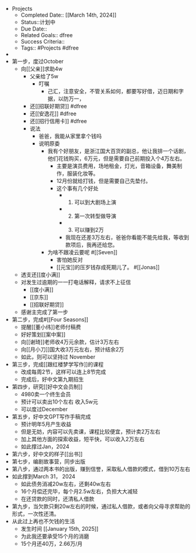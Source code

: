 - Projects
    - Completed Date:: [[March 14th, 2024]]
    - Status::计划中
    - Due Date::
    - Related Goals:: dfree
    - Success Criteria:: 
    - Tags:: #Projects #dfree
- 
- 第一步，度过October
    - 向[[父亲]]求助4w
        - 父亲给了5w
            - 叮嘱
                - 己汇，注意安全，不管关系如何，都要写好借，迈日期和字据，以防万一，
        - 还[[招联好期贷]] #dfree
        - 还[[安逸花]] #dfree
        - 还[[招行信用卡]] #dfree
        - 说法
            - 爸爸，我能从家里拿个钱吗
            - 说明原委
                - 我有个好朋友，是浙江国大百货的副总，他让我排一个话剧，他们花钱购买，6万元，但是需要自己前期投入个4万左右。
                    - 主要是演员费用，场地租金，灯光，音箱设备，舞美制作，服装化妆等。
                    - 12月份就给打钱，但是需要自己先垫付。
                    - 这个事有几个好处
                        - 1. 可以到大剧场上演
                        - 2. 第一次转型做导演
                        - 3. 可以赚到2万
                        - 我现在还差3万左右，爸爸你看能不能先给我，等收到款项后，我再还给您。
                - 为啥不跟凌云要呢 #[[Seven]]
                    - 害怕她反对 
                    - [[元宝]]的压岁钱存成死期儿了。 #[[Jonas]]
    - 透支还[[度小满]]
    - 对发生过逾期的一一打电话解释，请求不上征信
        - [[度小满]]
        - [[京东]]
        - [[招联好期贷]]
    - 感谢主完成了第一步
- 第二步，完成#[[Four Seasons]]
    - 提醒[[董小纬]]老师付稿费
    - 好好策划[[案中案]]
    - 向[[谢琦]]老师收4万元余款，估计3万左右
    - 向[[月小刀]]国大收3万元左右，预计结余2万
    - 如此，则可以坚持过 November
- 第三步，完成[[跟红楼梦学写作]]的课程
    - 改成每周2节，这样可以连上8节完成
    - 完成后，好中文第九期招生
- 第四步，研究[[好中文会员制]]
    - 4980卖一个终生会员
    - 预计可以卖出10个左右 收入5w元
    - 可以度过December
- 第五步，好中文GPT写作手稿完成
    - 预计明年5月产生收益
    - 但是无妨，内容可以先卖课，课程比较便宜，预计卖2万左右
    - 加上其他方面的探索收益，短平快，可以收入2万左右
    - 如此撑过Jan，2024
- 第六步，好中文的样子[[出书]]
- 第七步，编剧故事营，同步出版
- 第八步，通过两本书的出版，赚到信誉，采取私人借款的模式，借到10万左右
- 如此撑到March 31， 2024
    - 如此债务消减20w左右，还剩40w左右
    - 16个月偿还完毕，每个月2.5w左右，负担大大减轻
    - 在还贷款的同时，还清私人借款
- 第九步，当欠款只剩20w左右的时候，通过私人借款，或者向父母寻求帮助的形式，一次性还清。
- 从此过上再也不欠钱的生活
    - 发生时间  [[January 15th, 2025]]
    - 为此我还要承受15个月的消磨
    - 15个月还40万，2.66万/月
